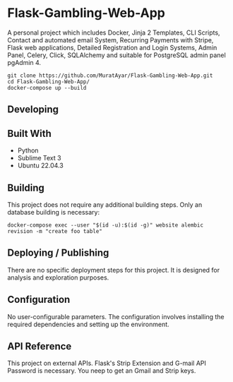 # Flask-Gambling-Web-App

A personal project which includes Docker, Jinja 2 Templates, CLI Scripts, Contact and automated email System, Recurring Payments with Stripe, Flask web applications, Detailed Registration and Login Systems, Admin Panel, Celery, Click, SQLAlchemy and suitable for PostgreSQL admin panel pgAdmin 4.

```shell
git clone https://github.com/MuratAyar/Flask-Gambling-Web-App.git
cd Flask-Gambling-Web-App/
docker-compose up --build
```

## Developing

## Built With
- Python
- Sublime Text 3
- Ubuntu 22.04.3

## Building
This project does not require any additional building steps.
Only an database building is necessary:

```shell
docker-compose exec --user "$(id -u):$(id -g)" website alembic revision -m "create foo table"
```

## Deploying / Publishing
There are no specific deployment steps for this project. It is designed for analysis and exploration purposes.

## Configuration
No user-configurable parameters. The configuration involves installing the required dependencies and setting up the environment.

## API Reference
This project on external APIs. Flask's Strip Extension and G-mail API Password is necessary. You neep to get an Gmail and Strip keys. 
